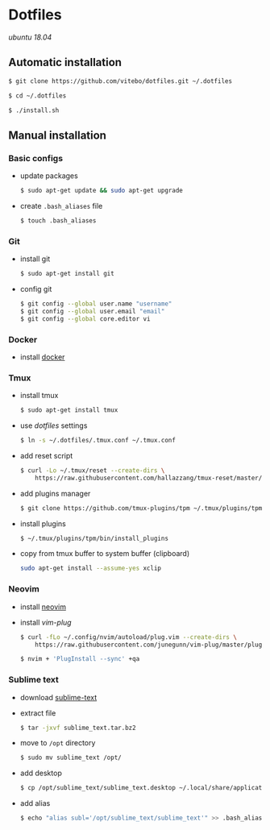 # Dotfiles

*ubuntu 18.04*

## Automatic installation

```bash
$ git clone https://github.com/vitebo/dotfiles.git ~/.dotfiles

$ cd ~/.dotfiles

$ ./install.sh
```

## Manual installation

### Basic configs

- update packages
  ```bash
  $ sudo apt-get update && sudo apt-get upgrade
  ```

- create `.bash_aliases` file
  ```bash
  $ touch .bash_aliases
  ``` 

### Git

- install git
  ```bash
  $ sudo apt-get install git
  ```

- config git
  ```bash
  $ git config --global user.name "username"
  $ git config --global user.email "email"
  $ git config --global core.editor vi
  ```

### Docker

- install [docker](https://docs.docker.com/install/linux/docker-ce/ubuntu/)

### Tmux

- install tmux
  ```bash
  $ sudo apt-get install tmux
  ```

- use *dotfiles* settings
  ```bash
  $ ln -s ~/.dotfiles/.tmux.conf ~/.tmux.conf
  ```

- add reset script
  ```bash
  $ curl -Lo ~/.tmux/reset --create-dirs \
      https://raw.githubusercontent.com/hallazzang/tmux-reset/master/tmux-reset
  ```

- add plugins manager
  ```bash
  $ git clone https://github.com/tmux-plugins/tpm ~/.tmux/plugins/tpm
  ```

- install plugins
  ```bash
  $ ~/.tmux/plugins/tpm/bin/install_plugins
  ```

- copy from tmux buffer to system buffer (clipboard)
  ```bash
  sudo apt-get install --assume-yes xclip
  ```

### Neovim

- install [neovim](https://github.com/neovim/neovim/wiki/Installing-Neovim#ubuntu)

- install *vim-plug*
  ```bash
  $ curl -fLo ~/.config/nvim/autoload/plug.vim --create-dirs \
      https://raw.githubusercontent.com/junegunn/vim-plug/master/plug.vim

  $ nvim + 'PlugInstall --sync' +qa
  ```

### Sublime text

- download [sublime-text](https://www.sublimetext.com/3)

- extract file
  ```bash
  $ tar -jxvf sublime_text.tar.bz2
  ```

- move to `/opt` directory
  ```bash
  $ sudo mv sublime_text /opt/
  ```

- add desktop
  ```bash
  $ cp /opt/sublime_text/sublime_text.desktop ~/.local/share/applications/
  ```

- add alias
  ```bash
  $ echo "alias subl='/opt/sublime_text/sublime_text'" >> .bash_aliases
  ```
